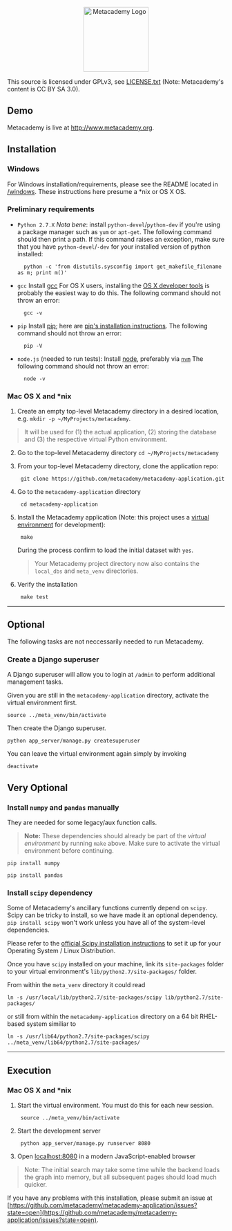 <p align="center">
<img src="http://obphio.us/media/images/meta-logo.png" alt="Metacademy Logo" height="150px"/>
</p>

This source is licensed under GPLv3, see [LICENSE.txt](LICENSE.txt) (Note: Metacademy's content is CC BY SA 3.0).

## Demo

Metacademy is live at http://www.metacademy.org.


## Installation

### Windows
For Windows installation/requirements, please see the README located in [/windows](/windows). These instructions here presume a *nix or OS X OS.


### Preliminary requirements
* `Python 2.7.X` *Nota bene*: install `python-devel`/`python-dev` if you're using a package manager such as `yum` or `apt-get`. The following command should then print a path. If this command raises an exception, make sure that you have `python-devel`/`-dev` for your installed version of python installed:

        python -c 'from distutils.sysconfig import get_makefile_filename as m; print m()'

* `gcc` Install [gcc](http://gcc.gnu.org) For OS X users, installing the [OS X developer tools](https://developer.apple.com/technologies/tools/) is probably the easiest way to do this. The following command should not throw an error:

        gcc -v

* `pip` Install [pip](http://www.pip-installer.org/en/latest/); here are [pip's installation instructions](http://www.pip-installer.org/en/latest/installing.html). The following command should not throw an error:

        pip -V

* `node.js` (needed to run tests): Install [node](http://nodejs.org/), preferably via [`nvm`](https://github.com/creationix/nvm) The following command should not throw an error:

        node -v


### Mac OS X and *nix

1. Create an empty top-level Metacademy directory in a desired location, e.g. `mkdir -p ~/MyProjects/metacademy`. 

> It will be used for (1) the actual application, (2) storing the database and (3) the respective virtual Python environment.

2. Go to the top-level Metacademy directory `cd ~/MyProjects/metacademy`
3. From your top-level Metacademy directory, clone the application repo:

        git clone https://github.com/metacademy/metacademy-application.git

4. Go to the `metacademy-application` directory

        cd metacademy-application

5. Install the Metacademy application (Note: this project uses a [virtual environment](http://www.virtualenv.org/en/latest/) for development):

        make

    During the process confirm to load the initial dataset with `yes`.

    > Your Metacademy project directory now also contains the `local_dbs` and `meta_venv` directories.

6. Verify the installation

        make test

---

## Optional

The following tasks are not neccessarily needed to run Metacademy. 

### Create a Django superuser

A Django superuser will allow you to login at `/admin` to perform additional management tasks.

Given you are still in the `metacademy-application` directory, activate the virtual environment first.

    source ../meta_venv/bin/activate

Then create the Django superuser.

    python app_server/manage.py createsuperuser

You can leave the virtual environment again simply by invoking

    deactivate

## Very Optional

### Install `numpy` and `pandas` manually
They are needed for some legacy/aux function calls.

> **Note:** These dependencies should already be part of the *virtual environment* by running `make` above. Make sure to activate the virtual environment before continuing.

    pip install numpy

    pip install pandas

### Install `scipy` dependency

Some of Metacademy's ancillary functions currently depend on `scipy`. Scipy can be tricky to install, so we have made it an optional dependency. `pip install scipy` won't work unless you have all of the system-level dependencies.

Please refer to the [official Scipy installation instructions](http://www.scipy.org/install.html) to set it up for your Operating System / Linux Distribution.

Once you have `scipy` installed on your machine, link its `site-packages` folder to your virtual environment's `lib/python2.7/site-packages/` folder.

From within the `meta_venv` directory it could read

    ln -s /usr/local/lib/python2.7/site-packages/scipy lib/python2.7/site-packages/

or still from within the `metacademy-application` directory on a 64 bit RHEL-based system similiar to

    ln -s /usr/lib64/python2.7/site-packages/scipy ../meta_venv/lib64/python2.7/site-packages/

---

## Execution

### Mac OS X and *nix

1. Start the virtual environment. You must do this for each new session.

        source ../meta_venv/bin/activate

2. Start the development server

        python app_server/manage.py runserver 8080

3. Open [localhost:8080](http://localhost:8080) in a modern JavaScript-enabled browser

> Note: The initial search may take some time while the backend loads the graph into memory, but all subsequent pages should load much quicker.

If you have any problems with this installation, please submit an issue at [https://github.com/metacademy/metacademy-application/issues?state=open](https://github.com/metacademy/metacademy-application/issues?state=open).